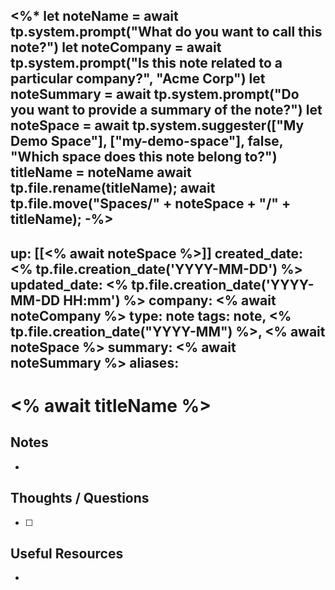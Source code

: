 <%* 
let noteName = await tp.system.prompt("What do you want to call this note?")
let noteCompany = await tp.system.prompt("Is this note related to a particular company?", "Acme Corp")
let noteSummary = await tp.system.prompt("Do you want to provide a summary of the note?")
let noteSpace = await tp.system.suggester(["My Demo Space"], ["my-demo-space"], false, "Which space does this note belong to?")
titleName = noteName
await tp.file.rename(titleName); 
await tp.file.move("Spaces/" + noteSpace + "/" + titleName);
-%>
---
up: [[<% await noteSpace %>]]
created_date: <% tp.file.creation_date('YYYY-MM-DD') %>
updated_date: <% tp.file.creation_date('YYYY-MM-DD HH:mm') %>
company: <% await noteCompany %>
type: note
tags: note, <% tp.file.creation_date("YYYY-MM") %>, <% await noteSpace %>
summary: <% await noteSummary %>
aliases: 
---

# <% await titleName %>

## Notes

-  

## Thoughts / Questions 

- [ ] 

## Useful Resources

- 
